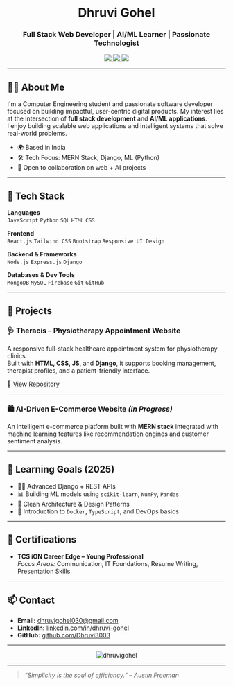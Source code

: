 <h1 align="center">Dhruvi Gohel</h1>
<h3 align="center">Full Stack Web Developer | AI/ML Learner | Passionate Technologist</h3>

<p align="center">
  <a href="mailto:dhruvigohel030@gmail.com">
    <img src="https://img.shields.io/badge/Gmail-D14836?style=flat&logo=gmail&logoColor=white" />
  </a>
  <a href="https://www.linkedin.com/in/dhruvi-gohel-b8b937339/">
    <img src="https://img.shields.io/badge/LinkedIn-blue?style=flat&logo=linkedin&logoColor=white" />
  </a>
  <a href="https://github.com/Dhruvi3003">
    <img src="https://img.shields.io/badge/GitHub-black?style=flat&logo=github&logoColor=white" />
  </a>
</p>

---

## 🧑‍💼 About Me

I'm a Computer Engineering student and passionate software developer focused on building impactful, user-centric digital products. My interest lies at the intersection of **full stack development** and **AI/ML applications**.  
I enjoy building scalable web applications and intelligent systems that solve real-world problems.

- 🌍 Based in India  
- 🛠️ Tech Focus: MERN Stack, Django, ML (Python)  
- 💬 Open to collaboration on web + AI projects

---

## 🔧 Tech Stack

**Languages**  
`JavaScript` `Python` `SQL` `HTML` `CSS`

**Frontend**  
`React.js` `Tailwind CSS` `Bootstrap` `Responsive UI Design`

**Backend & Frameworks**  
`Node.js` `Express.js` `Django`

**Databases & Dev Tools**  
`MongoDB` `MySQL` `Firebase` `Git` `GitHub` 

---

## 🚀 Projects

### 🩺 Theracis – Physiotherapy Appointment Website  
A responsive full-stack healthcare appointment system for physiotherapy clinics.  
Built with **HTML, CSS, JS**, and **Django**, it supports booking management, therapist profiles, and a patient-friendly interface.

🔗 [View Repository](https://github.com/Dhruvi3003/Healthcare_Appointment_System)

---

### 🛍️ AI-Driven E-Commerce Website *(In Progress)*  
An intelligent e-commerce platform built with **MERN stack** integrated with machine learning features like recommendation engines and customer sentiment analysis.

---

## 🎯 Learning Goals (2025)

- ✍🏻 Advanced Django + REST APIs  
- 📊 Building ML models using `scikit-learn`, `NumPy`, `Pandas`  
- 🧱 Clean Architecture & Design Patterns  
- 🐳 Introduction to `Docker`, `TypeScript`, and DevOps basics

---

## 📜 Certifications

- **TCS iON Career Edge – Young Professional**  
  _Focus Areas:_ Communication, IT Foundations, Resume Writing, Presentation Skills

---

## 📫 Contact

- **Email:** [dhruvigohel030@gmail.com](mailto:dhruvigohel030@gmail.com)  
- **LinkedIn:** [linkedin.com/in/dhruvi-gohel](https://www.linkedin.com/in/dhruvi-gohel-b8b937339/)  
- **GitHub:** [github.com/Dhruvi3003](https://github.com/Dhruvi3003)

---

<p align="center">
  <img src="https://komarev.com/ghpvc/?username=Dhruvi3003&label=Profile%20Views&color=blueviolet&style=flat-square" alt="dhruvigohel"/>
</p>

---

> _“Simplicity is the soul of efficiency.” – Austin Freeman_
